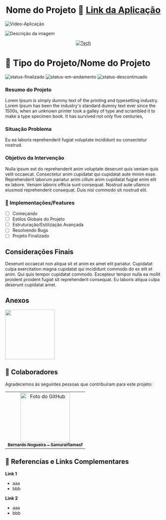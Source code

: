 <div align="center">
  
# Nome do Projeto 📁 <a href="#">Link da Aplicação</a>

</div>

![Video-Aplicação](https://user-images.githubusercontent.com/62897976/185768202-9e2fda79-b014-4d99-a10e-1f0852a981a1.gif)

<img src="./src/Assets/gif.gif" alt="Descrição da imagem">

<div align="center">
  
[![Tech](https://skillicons.dev/icons?i=html,css,js)](https://skillicons.dev)

</div>

# 📄 Tipo do Projeto/Nome do Projeto

![status-finalizado](https://user-images.githubusercontent.com/62897976/185768561-589083e1-f18f-480b-9709-0ca24acf9c6d.svg)
![status-em-andamento](https://user-images.githubusercontent.com/62897976/185768581-1d051a52-2e60-4378-b31d-39028cbfb5c8.svg)
![status-descontinuado](https://user-images.githubusercontent.com/62897976/185768580-1dcbe992-a35c-4f36-8b2b-14d469203d02.svg)

### Resumo do Projeto

Lorem Ipsum is simply dummy text of the printing and typesetting industry. Lorem Ipsum has been the industry's standard dummy text ever since the 1500s, when an unknown printer took a galley of type and scrambled it to make a type specimen book. It has survived not only five centuries,

### Situação Problema

Eu ea laboris reprehenderit fugiat voluptate incididunt eu consectetur nostrud.

### Objetivo da Intervenção

Nulla ipsum est do reprehenderit anim voluptate deserunt quis veniam quis velit occaecat. Consectetur anim cupidatat qui cupidatat aute minim esse. Reprehenderit laborum pariatur anim cillum anim cupidatat fugiat enim elit ex labore. Veniam laboris officia sunt consequat. Nostrud aute ullamco eiusmod reprehenderit consequat. Duis nisi commodo sit nostrud elit.

### 🎯 Implementações/Features

- [ ] Começando
- [ ] Estilos Globais do Projeto
- [ ] Estruturação/Estilização Avançada
- [ ] Resolvendo Bugs
- [ ] Projeto Finalizado

## Considerações Finais

Deserunt occaecat non aliqua sit et anim ex amet elit pariatur. Cupidatat culpa exercitation magna cupidatat qui incididunt commodo do ex elit et anim. Qui quis tempor cupidatat commodo. Excepteur tempor nulla ea mollit proident proident fugiat sit reprehenderit consequat. Eu laboris aliqua culpa deserunt cupidatat amet.

## Anexos

<a href="#">
  <img src=""  width="160px;">
</a>

## 🤝 Colaboradores

Agradecemos às seguintes pessoas que contribuíram para este projeto:

<table>
  <tr>
    <td align="center">
      <a href="https://github.com/Samuraiflamesf">
          <img src="https://avatars.githubusercontent.com/u/62897976?s=400&u=afa8e717adda64a162c125cbbbcdfa187b86348a&v=4" width="160px;" alt="Foto do GitHub">
          <br>
          <sub>
            <b>Bernardo Nogueira - Samuraiflamesf</b>
          </sub>
      </a>
    </td>
  </tr>
</table>

## 📕 Referencias e Links Complementares

**Link 1**

- aaa
- bbb

**Link 2**

- aaa
- bbb
